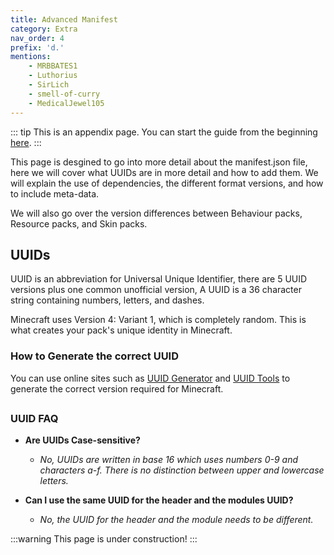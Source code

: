 ```yaml
---
title: Advanced Manifest
category: Extra
nav_order: 4
prefix: 'd.'
mentions:
    - MRBBATES1
    - Luthorius
    - SirLich
    - smell-of-curry
    - MedicalJewel105
---
```


::: tip
This is an appendix page. You can start the guide from the beginning [here](/guide/index).
:::

This page is desgined to go into more detail about the manifest.json file, here we will cover what UUIDs are in more detail and how to add them. We will explain the use of dependencies, the different format versions, and how to include meta-data.

We will also go over the version differences between Behaviour packs, Resource packs, and Skin packs.

## UUIDs

UUID is an abbreviation for Universal Unique Identifier, there are 5 UUID versions plus one common unofficial version, A UUID is a 36 character string containing numbers, letters, and dashes.

Minecraft uses Version 4: Variant 1, which is completely random. This is what creates your pack's unique identity in Minecraft.

### How to Generate the correct UUID

You can use online sites such as [UUID Generator](https://www.uuidgenerator.net/version4/) and [UUID Tools](https://www.uuidtools.com/generate/v4) to generate the correct version required for Minecraft.

##

### UUID FAQ

-   **Are UUIDs Case-sensitive?**

    -   _No, UUIDs are written in base 16 which uses numbers 0-9 and characters a-f. There is no distinction between upper and lowercase letters._

-   **Can I use the same UUID for the header and the modules UUID?**
    -   _No, the UUID for the header and the module needs to be different._

:::warning
This page is under construction!
:::